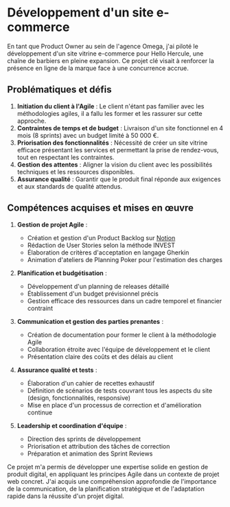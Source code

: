 # Développement d'un site e-commerce

En tant que Product Owner au sein de l'agence Omega, j'ai piloté le développement d'un site vitrine e-commerce pour Hello Hercule, une chaîne de barbiers en pleine expansion. Ce projet clé visait à renforcer la présence en ligne de la marque face à une concurrence accrue.

## Problématiques et défis

1. **Initiation du client à l'Agile** : Le client n'étant pas familier avec les méthodologies agiles, il a fallu les former et les rassurer sur cette approche.
2. **Contraintes de temps et de budget** : Livraison d'un site fonctionnel en 4 mois (8 sprints) avec un budget limité à 50 000 €.
3. **Priorisation des fonctionnalités** : Nécessité de créer un site vitrine efficace présentant les services et permettant la prise de rendez-vous, tout en respectant les contraintes.
4. **Gestion des attentes** : Aligner la vision du client avec les possibilités techniques et les ressources disponibles.
5. **Assurance qualité** : Garantir que le produit final réponde aux exigences et aux standards de qualité attendus.

## Compétences acquises et mises en œuvre

1. **Gestion de projet Agile** :
   - Création et gestion d'un Product Backlog sur [Notion](https://www.notion.so/P02-Hello-Hercule-ac550338ca3c4769bf87ed4ef421b922?pvs=4)
   - Rédaction de User Stories selon la méthode INVEST
   - Élaboration de critères d'acceptation en langage Gherkin
   - Animation d'ateliers de Planning Poker pour l'estimation des charges

2. **Planification et budgétisation** :
   - Développement d'un planning de releases détaillé
   - Établissement d'un budget prévisionnel précis
   - Gestion efficace des ressources dans un cadre temporel et financier contraint

3. **Communication et gestion des parties prenantes** :
   - Création de documentation pour former le client à la méthodologie Agile
   - Collaboration étroite avec l'équipe de développement et le client
   - Présentation claire des coûts et des délais au client

4. **Assurance qualité et tests** :
   - Élaboration d'un cahier de recettes exhaustif
   - Définition de scénarios de tests couvrant tous les aspects du site (design, fonctionnalités, responsive)
   - Mise en place d'un processus de correction et d'amélioration continue

5. **Leadership et coordination d'équipe** :
   - Direction des sprints de développement
   - Priorisation et attribution des tâches de correction
   - Préparation et animation des Sprint Reviews

Ce projet m'a permis de développer une expertise solide en gestion de produit digital, en appliquant les principes Agile dans un contexte de projet web concret. J'ai acquis une compréhension approfondie de l'importance de la communication, de la planification stratégique et de l'adaptation rapide dans la réussite d'un projet digital.
